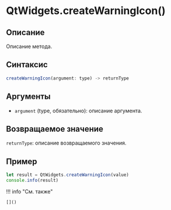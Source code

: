 # QtWidgets.createWarningIcon()

## Описание
Описание метода.

## Синтаксис
```javascript
createWarningIcon(argument: type) -> returnType
```

## Аргументы
- `argument` (type, обязательно): описание аргумента.

## Возвращаемое значение
`returnType`: описание возвращаемого значения.

## Пример
```javascript linenums="1"
let result = QtWidgets.createWarningIcon(value)
console.info(result)
```

!!! info "См. также"

    []()

